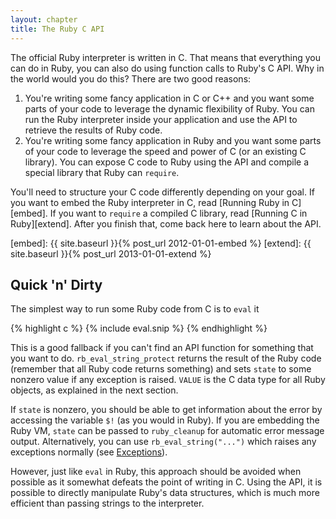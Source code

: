 ```yaml
---
layout: chapter
title: The Ruby C API
---
```


The official Ruby interpreter is written in C. That means that everything you
can do in Ruby, you can also do using function calls to Ruby's C API. Why in the
world would you do this? There are two good reasons:

1. You're writing some fancy application in C or C++ and you want some parts of
   your code to leverage the dynamic flexibility of Ruby. You can run the
   Ruby interpreter inside your application and use the API to retrieve the
   results of Ruby code.
2. You're writing some fancy application in Ruby and you want some parts of your
   code to leverage the speed and power of C (or an existing C library). You can
   expose C code to Ruby using the API and compile a special library that Ruby
   can `require`.

You'll need to structure your C code differently depending on your goal. If
you want to embed the Ruby interpreter in C, read [Running Ruby in C][embed]. If
you want to `require` a compiled C library, read [Running C in Ruby][extend].
After you finish that, come back here to learn about the API.

[embed]: {{ site.baseurl }}{% post_url 2012-01-01-embed %}
[extend]: {{ site.baseurl }}{% post_url 2013-01-01-extend %}

## Quick 'n' Dirty ##

The simplest way to run some Ruby code from C is to `eval` it

{% highlight c %}
{% include eval.snip %}
{% endhighlight %}

This is a good fallback if you can't find an API function for something that you
want to do. `rb_eval_string_protect` returns the result of the Ruby code
(remember that all Ruby code returns something) and sets `state` to some nonzero
value if any exception is raised. `VALUE` is the C data type for all Ruby
objects, as explained in the next section.

If `state` is nonzero, you should be able to get information about the error by
accessing the variable `$!` (as you would in Ruby). If you are embedding
the Ruby VM, `state` can be passed to `ruby_cleanup` for automatic error message
output.  Alternatively, you can use `rb_eval_string("...")` which raises any
exceptions normally (see [Exceptions][exc]).

[exc]: #TODO

However, just like `eval` in Ruby, this approach should be avoided when possible
as it somewhat defeats the point of writing in C. Using the API, it is possible
to directly manipulate Ruby's data structures, which is much more efficient than
passing strings to the interpreter.
